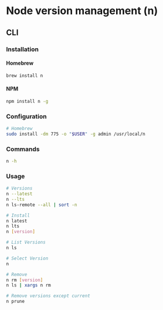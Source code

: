# Node version management (n)

## CLI

### Installation

#### Homebrew

```sh
brew install n
```

#### NPM

```sh
npm install n -g
```

### Configuration

```sh
# Homebrew
sudo install -dm 775 -o "$USER" -g admin /usr/local/n
```

### Commands

```sh
n -h
```

### Usage

```sh
# Versions
n --latest
n --lts
n ls-remote --all | sort -n

# Install
n latest
n lts
n [version]

# List Versions
n ls

# Select Version
n

# Remove
n rm [version]
n ls | xargs n rm

# Remove versions except current
n prune
```
